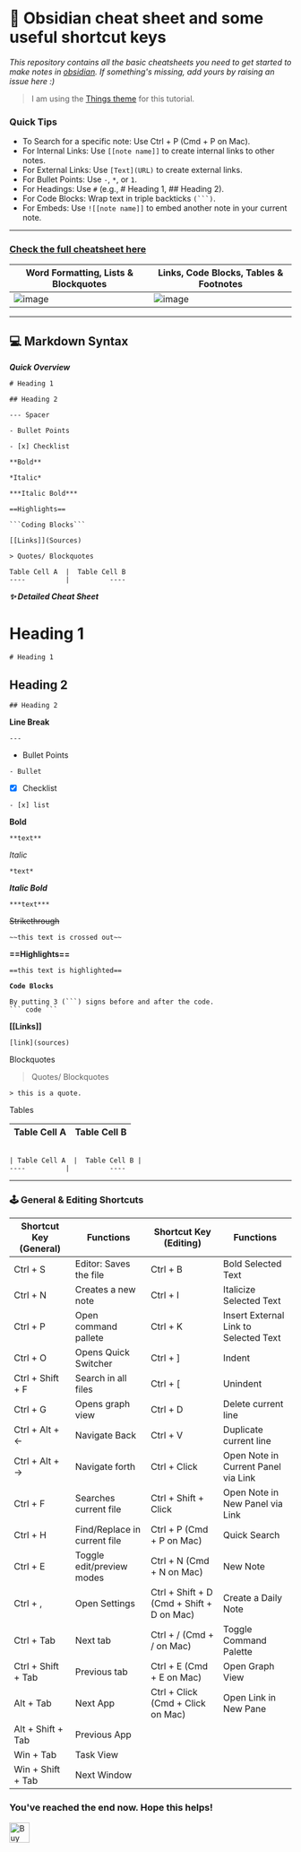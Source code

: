 # 🔮 Obsidian cheat sheet and some useful shortcut keys 
*This repository contains all the basic cheatsheets you need to get started to make notes in [obsidian](https://obsidian.md/). If something's missing, add yours by raising an issue here :)*

> I am using the [Things theme](https://github.com/colineckert/obsidian-things) for this tutorial.
### Quick Tips
- To Search for a specific note: Use Ctrl + P (Cmd + P on Mac).
- For Internal Links: Use `[[note name]]` to create internal links to other notes.
- For External Links: Use `[Text](URL)` to create external links.
- For Bullet Points: Use `-`, `*`, or `1`.
- For Headings: Use `#` (e.g., # Heading 1, ## Heading 2).
- For Code Blocks: Wrap text in triple backticks `(```)`.
- For Embeds: Use `![[note name]]` to embed another note in your current note.

---

### [Check the full cheatsheet here](https://github.com/ieshreya/Obsidian-Cheat-Sheet/blob/main/cheatsheet.md)

Word Formatting, Lists & Blockquotes  | Links, Code Blocks, Tables & Footnotes |
| - | - |
![image](https://github.com/user-attachments/assets/3127cf70-2e9b-4e51-b004-c31c7d59b007)         |          ![image](https://github.com/user-attachments/assets/9e8d23cb-465e-4e96-9df3-ed3aa9a64174)


--- 

<h2>💻 Markdown Syntax </h2>


<em><strong>Quick Overview</em></strong> 
  
  ``` 
# Heading 1

## Heading 2

--- Spacer  

- Bullet Points

- [x] Checklist

**Bold**

*Italic*

***Italic Bold***

==Highlights==

```Coding Blocks```

[[Links]](Sources)

> Quotes/ Blockquotes

Table Cell A  |  Table Cell B
----          |          ----

```
<em><strong>✨ Detailed Cheat Sheet </em></strong>

# Heading 1
 
```
# Heading 1
```


## Heading 2

```
## Heading 2
```

**Line Break**

```
---
```

- Bullet Points

``` 
- Bullet 
```


- [X] Checklist

```
- [x] list 
```

**Bold**

```
**text**
```

*Italic*

```
*text*
```

***Italic Bold***

```
***text***
```

~~Strikethrough~~

```
~~this text is crossed out~~
```

**==Highlights==**

```
==this text is highlighted==
```


**```Code Blocks```**

```
By putting 3 (```) signs before and after the code.
``` code ```
```

**[[Links]]**

```
[link](sources)
```

Blockquotes
> Quotes/ Blockquotes

```
> this is a quote.
```


Tables


Table Cell A  |  Table Cell B
----          |          ----


```

| Table Cell A  |  Table Cell B |
----          |          ----

```

---


### 🕹️ General & Editing Shortcuts

| Shortcut Key (General) | Functions | Shortcut Key (Editing) | Functions |
|---|---|---|---|
| Ctrl + S | Editor: Saves the file | Ctrl + B | Bold Selected Text |
| Ctrl + N | Creates a new note | Ctrl + I | Italicize Selected Text |
| Ctrl + P | Open command pallete | Ctrl + K | Insert External Link to Selected Text |
| Ctrl + O | Opens Quick Switcher | Ctrl + ] | Indent |
| Ctrl + Shift + F | Search in all files | Ctrl + [ | Unindent |
| Ctrl + G | Opens graph view | Ctrl + D | Delete current line |
| Ctrl + Alt + ← | Navigate Back | Ctrl + V | Duplicate current line |
| Ctrl + Alt + → | Navigate forth | Ctrl + Click | Open Note in Current Panel via Link |
| Ctrl + F | Searches current file | Ctrl + Shift + Click | Open Note in New Panel via Link |
| Ctrl + H | Find/Replace in current file |Ctrl + P (Cmd + P on Mac) | Quick Search |
| Ctrl + E | Toggle edit/preview modes | Ctrl + N (Cmd + N on Mac) | New Note |
| Ctrl + , | Open Settings | Ctrl + Shift + D (Cmd + Shift + D on Mac) | Create a Daily Note |
| Ctrl + Tab | Next tab | Ctrl + / (Cmd + / on Mac) | Toggle Command Palette |
| Ctrl + Shift + Tab | Previous tab | Ctrl + E (Cmd + E on Mac) | Open Graph View |
| Alt + Tab | Next App |  Ctrl + Click (Cmd + Click on Mac) | Open Link in New Pane |
| Alt + Shift + Tab | Previous App | | |
| Win + Tab | Task View | | |
| Win + Shift + Tab | Next Window | | |



### You've reached the end now. Hope this helps!

<a href='https://ko-fi.com/C1C73CUZM' target='_blank'><img height='38' style='border:0px;height:36px;' src='https://storage.ko-fi.com/cdn/kofi3.png?v=6' border='0' alt='Buy Me a Coffee at ko-fi.com' /></a>

 
